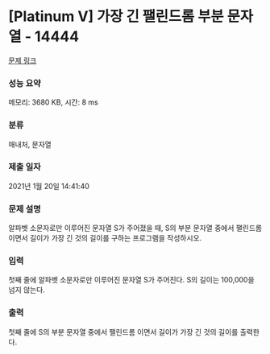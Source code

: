 # [Platinum V] 가장 긴 팰린드롬 부분 문자열 - 14444 

[문제 링크](https://www.acmicpc.net/problem/14444) 

### 성능 요약

메모리: 3680 KB, 시간: 8 ms

### 분류

매내처, 문자열

### 제출 일자

2021년 1월 20일 14:41:40

### 문제 설명

<p>알파벳 소문자로만 이루어진 문자열 S가 주어졌을 때, S의 부분 문자열 중에서 팰린드롬 이면서 길이가 가장 긴 것의 길이를 구하는 프로그램을 작성하시오.</p>

### 입력 

 <p>첫째 줄에 알파벳 소문자로만 이루어진 문자열 S가 주어진다. S의 길이는 100,000을 넘지 않는다.</p>

### 출력 

 <p>첫째 줄에 S의 부분 문자열 중에서 팰린드롬 이면서 길이가 가장 긴 것의 길이를 출력한다.</p>

